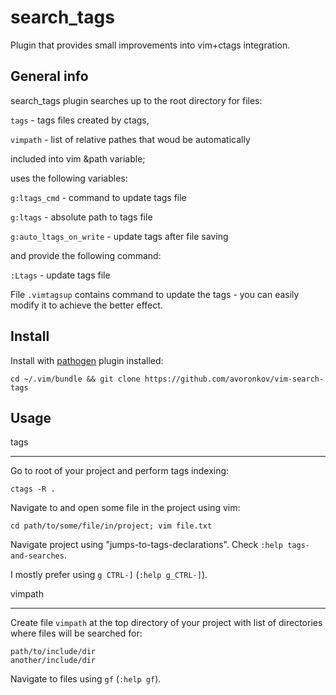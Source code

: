 search\_tags
===========

Plugin that provides small improvements into vim+ctags integration.

General info
------------

search\_tags plugin searches up to the root directory for files:

`tags`    - tags files created by ctags,

`vimpath` - list of relative pathes that woud be automatically

  included into vim &path variable;

uses the following variables:

`g:ltags_cmd` - command to update tags file

`g:ltags` - absolute path to tags file

`g:auto_ltags_on_write` - update tags after file saving

and provide the following command:

`:Ltags` - update tags file

File `.vimtagsup` contains command to update the tags - you can easily modify it to achieve the better effect.

Install
-------

Install with [pathogen](https://github.com/tpope/vim-pathogen) plugin installed:

`cd ~/.vim/bundle && git clone https://github.com/avoronkov/vim-search-tags`

Usage
-----

tags
****

Go to root of your project and perform tags indexing:

`ctags -R .`

Navigate to and open some file in the project using vim:

`cd path/to/some/file/in/project; vim file.txt`

Navigate project using "jumps-to-tags-declarations". Check `:help tags-and-searches`.

I mostly prefer using `g CTRL-]` (`:help g_CTRL-]`).

vimpath
*******

Create file `vimpath` at the top directory of your project with list of directories where files will be searched for:

```
path/to/include/dir
another/include/dir
```

Navigate to files using `gf` (`:help gf`).
